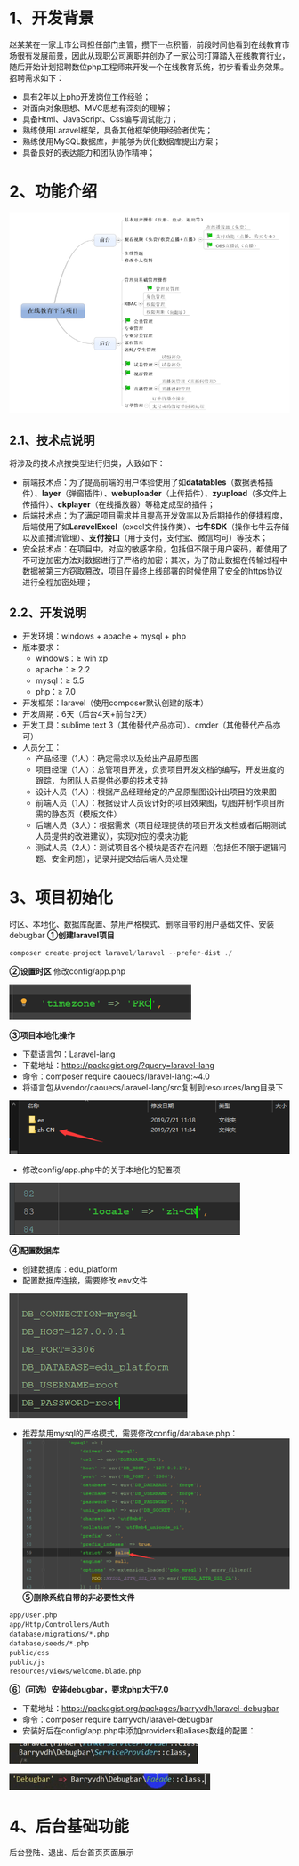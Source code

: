 # 1、开发背景
赵某某在一家上市公司担任部门主管，攒下一点积蓄，前段时间他看到在线教育市场很有发展前景，因此从现职公司离职并创办了一家公司打算踏入在线教育行业，随后开始计划招聘数位php工程师来开发一个在线教育系统，初步看看业务效果。招聘需求如下：
* 具有2年以上php开发岗位工作经验；
* 对面向对象思想、MVC思想有深刻的理解；
* 具备Html、JavaScript、Css编写调试能力；
* 熟练使用Laravel框架，具备其他框架使用经验者优先；
* 熟练使用MySQL数据库，并能够为优化数据库提出方案；
* 具备良好的表达能力和团队协作精神；
# 2、功能介绍
![no img](./photos/1.png)
## 2.1、技术点说明
将涉及的技术点按类型进行归类，大致如下：
* 前端技术点：为了提高前端的用户体验使用了如**datatables**（数据表格插件）、**layer**（弹窗插件）、**webuploader**（上传插件）、**zyupload**（多文件上传插件）、**ckplayer**（在线播放器）等稳定成型的插件；
* 后端技术点：为了满足项目需求并且提高开发效率以及后期操作的便捷程度，后端使用了如**LaravelExcel**（excel文件操作类）、**七牛SDK**（操作七牛云存储以及直播流管理）、**支付接口**（用于支付，支付宝、微信均可）等技术；
* 安全技术点：在项目中，对应的敏感字段，包括但不限于用户密码，都使用了不可逆加密方法对数据进行了严格的加密；其次，为了防止数据在传输过程中数据被第三方窃取篡改，项目在最终上线部署的时候使用了安全的https协议进行全程加密处理；
## 2.2、开发说明
* 开发环境：windows + apache + mysql + php
* 版本要求：
    * windows：≥ win xp
    * apache：≥ 2.2
    * mysql：≥ 5.5
    * php：≥ 7.0
* 开发框架：laravel（使用composer默认创建的版本）
* 开发周期：6天（后台4天+前台2天）
* 开发工具：sublime text 3（其他替代产品亦可）、cmder（其他替代产品亦可）
* 人员分工：
    * 产品经理（1人）：确定需求以及给出产品原型图
    * 项目经理（1人）：总管项目开发，负责项目开发文档的编写，开发进度的跟踪，为团队人员提供必要的技术支持
    * 设计人员（1人）：根据产品经理给定的产品原型图设计出项目的效果图
    * 前端人员（1人）：根据设计人员设计好的项目效果图，切图并制作项目所需的静态页（模版文件）
    * 后端人员（3人）：根据需求（项目经理提供的项目开发文档或者后期测试人员提供的改进建议），实现对应的模块功能
    * 测试人员（2人）：测试项目各个模块是否存在问题（包括但不限于逻辑问题、安全问题），记录并提交给后端人员处理
# 3、项目初始化
时区、本地化、数据库配置、禁用严格模式、删除自带的用户基础文件、安装debugbar
**①创建laravel项目**
```php
composer create-project laravel/laravel --prefer-dist ./
```
**②设置时区**
修改config/app.php

![no img](./photos/2.png)

**③项目本地化操作**
* 下载语言包：Laravel-lang
* 下载地址：https://packagist.org/?query=laravel-lang
* 命令：composer require caouecs/laravel-lang:~4.0
* 将语言包从vendor/caouecs/laravel-lang/src复制到resources/lang目录下

![no img](./photos/3.png)
* 修改config/app.php中的关于本地化的配置项

![no img](./photos/4.png)

**④配置数据库**
* 创建数据库：edu_platform
* 配置数据库连接，需要修改.env文件

![no img](./photos/5.png)
* 推荐禁用mysql的严格模式，需要修改config/database.php：
![no img](./photos/6.png)
**⑤删除系统自带的非必要性文件**
```txt
app/User.php
app/Http/Controllers/Auth
database/migrations/*.php
database/seeds/*.php
public/css
public/js
resources/views/welcome.blade.php
```
**⑥（可选）安装debugbar，要求php大于7.0**
* 下载地址：https://packagist.org/packages/barryvdh/laravel-debugbar
* 命令：composer require barryvdh/laravel-debugbar
* 安装好后在config/app.php中添加providers和aliases数组的配置：

![no img](./photos/7.png)

![no img](./photos/8.png)
# 4、后台基础功能
后台登陆、退出、后台首页页面展示
